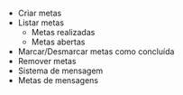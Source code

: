 - Criar metas
- Listar metas
  - Metas realizadas
  - Metas abertas
- Marcar/Desmarcar metas como concluída
- Remover metas
- Sistema de mensagem
- Metas de mensagens
